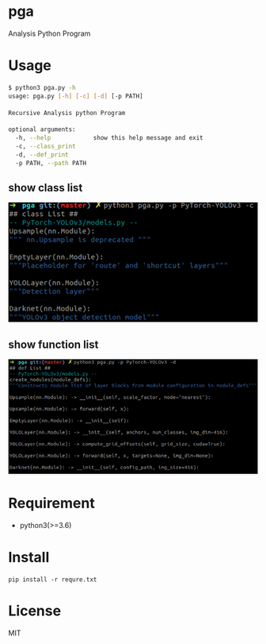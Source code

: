# pga
Analysis Python Program

# Usage

```bash
$ python3 pga.py -h
usage: pga.py [-h] [-c] [-d] [-p PATH]

Recursive Analysis python Program

optional arguments:
  -h, --help            show this help message and exit
  -c, --class_print
  -d, --def_print
  -p PATH, --path PATH
```

## show class list
![class](https://github.com/kuroko1t/pga/blob/master/doc/class.png)

## show function list
![def](https://github.com/kuroko1t/pga/blob/master/doc/def.png)

# Requirement
 * python3(>=3.6)

# Install
```
pip install -r requre.txt
```

# License
MIT

